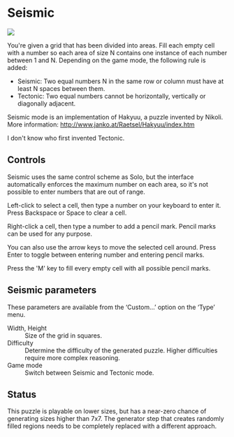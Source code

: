 # Seismic

![](https://raw.githubusercontent.com/x-sheep/puzzles-unreleased/master/docs/img/seismic.png)

You're given a grid that has been divided into areas. Fill each empty cell with a number so each area of size N contains one instance of each number between 1 and N. Depending on the game mode, the following rule is added:

* Seismic: Two equal numbers N in the same row or column must have at least N spaces between them.
* Tectonic: Two equal numbers cannot be horizontally, vertically or diagonally adjacent.

Seismic mode is an implementation of Hakyuu, a puzzle invented by Nikoli. More information: http://www.janko.at/Raetsel/Hakyuu/index.htm

I don't know who first invented Tectonic.

## Controls

Seismic uses the same control scheme as Solo, but the interface automatically enforces the maximum number on each area, so it's not possible to enter numbers that are out of range.

Left-click to select a cell, then type a number on your keyboard to enter it. Press Backspace or Space to clear a cell.

Right-click a cell, then type a number to add a pencil mark. Pencil marks can be used for any purpose.

You can also use the arrow keys to move the selected cell around. Press Enter to toggle between entering number and entering pencil marks.

Press the 'M' key to fill every empty cell with all possible pencil marks.

## Seismic parameters

These parameters are available from the ‘Custom…’ option on the ‘Type’ menu. 

<dl>
	<dt>Width, Height</dt>
	<dd>Size of the grid in squares.</dd>
	<dt>Difficulty</dt>
	<dd>Determine the difficulty of the generated puzzle. Higher difficulties require more complex reasoning.</dd>
	<dt>Game mode</dt>
	<dd>Switch between Seismic and Tectonic mode.</dd>
</dl>

## Status

This puzzle is playable on lower sizes, but has a near-zero chance of generating sizes higher than 7x7. The generator step that creates randomly filled regions needs to be completely replaced with a different approach.
